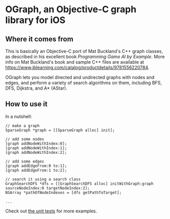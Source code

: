 OGraph, an Objective-C graph library for iOS
============================================

Where it comes from
-------------------
This is basically an Objective-C port of Mat Buckland's C++ graph classes, as
described in his excellent book *Programming Game AI by Example*. More info on Mat Buckland's book and sample C++ files are available at https://www.jblearning.com/catalog/productdetails/9781556220784.

OGraph lets you model directed and undirected graphs with nodes and edges, and perform a variety of search algorithms on them, including BFS, DFS, Dijkstra, and A* (AStar).

How to use it
-------------
In a nutshell:

    // make a graph
    SparseGraph *graph = [[SparseGraph alloc] init];
    
    // add some nodes
    [graph addNodeWithIndex:0];
    [graph addNodeWithIndex:1];
    [graph addNodeWithIndex:2];

    // add some edges
    [graph addEdgeFrom:0 to:1];
    [graph addEdgeFrom:1 to:2];

    // search it using a search class
    GraphSearchDFS *dfs = [[GraphSearchDFS alloc] initWithGraph:graph sourceNodeIndex:0 targetNodeIndex:2];
    NSArray *pathOfNodeIndexes = [dfs getPathToTarget];

    ... 

Check out [the unit tests](https://github.com/mcglincy/OGraph/blob/master/OGraphTests/OGraphTests.m) for more examples.


